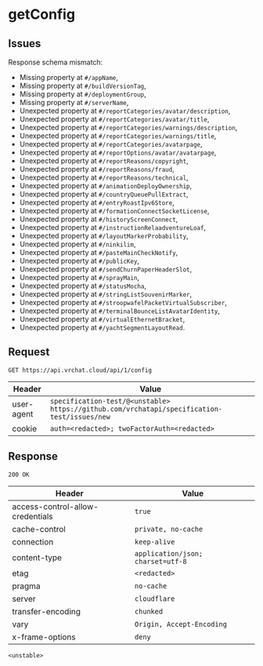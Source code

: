 # getConfig

## Issues
Response schema mismatch:
* Missing property at ``#/appName``,
* Missing property at ``#/buildVersionTag``,
* Missing property at ``#/deploymentGroup``,
* Missing property at ``#/serverName``,
* Unexpected property at ``#/reportCategories/avatar/description``,
* Unexpected property at ``#/reportCategories/avatar/title``,
* Unexpected property at ``#/reportCategories/warnings/description``,
* Unexpected property at ``#/reportCategories/warnings/title``,
* Unexpected property at ``#/reportCategories/avatarpage``,
* Unexpected property at ``#/reportOptions/avatar/avatarpage``,
* Unexpected property at ``#/reportReasons/copyright``,
* Unexpected property at ``#/reportReasons/fraud``,
* Unexpected property at ``#/reportReasons/technical``,
* Unexpected property at ``#/animationDeployOwnership``,
* Unexpected property at ``#/countryQueuePullExtract``,
* Unexpected property at ``#/entryRoastIpv6Store``,
* Unexpected property at ``#/formationConnectSocketLicense``,
* Unexpected property at ``#/historyScreenConnect``,
* Unexpected property at ``#/instructionRelaadventureLoaf``,
* Unexpected property at ``#/layoutMarkerProbability``,
* Unexpected property at ``#/ninkilim``,
* Unexpected property at ``#/pasteMainCheckNotify``,
* Unexpected property at ``#/publicKey``,
* Unexpected property at ``#/sendChurnPaperHeaderSlot``,
* Unexpected property at ``#/sprayMain``,
* Unexpected property at ``#/statusMocha``,
* Unexpected property at ``#/stringListSouvenirMarker``,
* Unexpected property at ``#/stroopwafelPacketVirtualSubscriber``,
* Unexpected property at ``#/terminalBounceListAvatarIdentity``,
* Unexpected property at ``#/virtualEthernetBracket``,
* Unexpected property at ``#/yachtSegmentLayoutRead``.
## Request
`GET https://api.vrchat.cloud/api/1/config`

| Header | Value |
| ------ | ----- |
| user-agent | `specification-test/@<unstable> https://github.com/vrchatapi/specification-test/issues/new` |
| cookie | `auth=<redacted>; twoFactorAuth=<redacted>` |


## Response
`200 OK`

| Header | Value |
| ------ | ----- |
| access-control-allow-credentials | `true` |
| cache-control | `private, no-cache` |
| connection | `keep-alive` |
| content-type | `application/json; charset=utf-8` |
| etag | `<redacted>` |
| pragma | `no-cache` |
| server | `cloudflare` |
| transfer-encoding | `chunked` |
| vary | `Origin, Accept-Encoding` |
| x-frame-options | `deny` |

```jsonc
<unstable>
```
